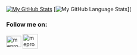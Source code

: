[![My GitHub Stats](https://github-readme-stats.vercel.app/api/?username=mepromee&count_private=true&theme=tokyonight&showicons=true)]()
[![My GitHub Language Stats](https://github-readme-stats.vercel.app/api/top-langs/?username=mepromee&langs_count=5&theme=tokyonight)](

<h3 align="left">Follow me on:</h3>

<p align="left">
<a href="https://linkedin.com/in/mepromee" target="blank"><img align="center" src="https://raw.githubusercontent.com/rahuldkjain/github-profile-readme-generator/master/src/images/icons/Social/linked-in-alt.svg" alt="mepromee" height="30" width="40" /></a>
<a href="https://leetcode.com/mepromee" target="blank"><img align="center" src="https://upload.wikimedia.org/wikipedia/commons/0/0a/LeetCode_Logo_black_with_text.svg" alt="mepromee" height="40" width="40" /></a>

</p>
